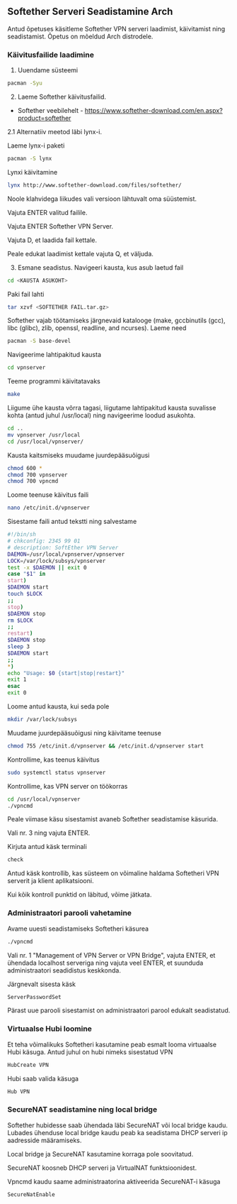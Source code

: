 ## Softether Serveri Seadistamine Arch
Antud õpetuses käsitleme Softether VPN serveri laadimist, käivitamist ning seadistamist. Õpetus on mõeldud Arch distrodele.
### Käivitusfailide laadimine
1. Uuendame süsteemi
```bash
pacman -Syu
```
2. Laeme Softether käivitusfailid.
* Softether veebilehelt - https://www.softether-download.com/en.aspx?product=softether

2.1 Alternatiiv meetod läbi lynx-i.

Laeme lynx-i paketi
```bash
pacman -S lynx
```
Lynxi käivitamine
```bash
lynx http://www.softether-download.com/files/softether/
```
Noole klahvidega liikudes vali versioon lähtuvalt oma süüstemist.

Vajuta ENTER valitud failile.

Vajuta ENTER Softether VPN Server.

Vajuta D, et laadida fail kettale.

Peale edukat laadimist kettale vajuta Q, et väljuda.

3. Esmane seadistus.
Navigeeri kausta, kus asub laetud fail
```bash
cd <KAUSTA ASUKOHT>
```
Paki fail lahti
```bash
tar xzvf <SOFTETHER FAIL.tar.gz>
```
Softether vajab töötamiseks järgnevaid katalooge (make, gccbinutils (gcc), libc (glibc), zlib, openssl, readline, and ncurses). Laeme need
```bash
pacman -S base-devel
```
Navigeerime lahtipakitud kausta
```bash
cd vpnserver
```
Teeme programmi käivitatavaks
```bash
make
```
Liigume ühe kausta võrra tagasi, liigutame lahtipakitud kausta suvalisse kohta (antud juhul /usr/local) ning navigeerime loodud asukohta.
```bash
cd ..
mv vpnserver /usr/local
cd /usr/local/vpnserver/
```
Kausta kaitsmiseks muudame juurdepääsuõigusi
```bash
chmod 600 *
chmod 700 vpnserver
chmod 700 vpncmd
```
Loome teenuse käivitus faili
```bash
nano /etc/init.d/vpnserver
```
Sisestame faili antud tekstti ning salvestame
```bash
#!/bin/sh
# chkconfig: 2345 99 01
# description: SoftEther VPN Server
DAEMON=/usr/local/vpnserver/vpnserver
LOCK=/var/lock/subsys/vpnserver
test -x $DAEMON || exit 0
case "$1" in
start)
$DAEMON start
touch $LOCK
;;
stop)
$DAEMON stop
rm $LOCK
;;
restart)
$DAEMON stop
sleep 3
$DAEMON start
;;
*)
echo "Usage: $0 {start|stop|restart}"
exit 1
esac
exit 0
```
Loome antud kausta, kui seda pole
```bash
mkdir /var/lock/subsys
```
Muudame juurdepääsuõigusi ning käivitame teenuse
```bash
chmod 755 /etc/init.d/vpnserver && /etc/init.d/vpnserver start
```
Kontrollime, kas teenus käivitus
```bash
sudo systemctl status vpnserver
```
Kontrollime, kas VPN server on töökorras
```bash
cd /usr/local/vpnserver
./vpncmd
```
Peale viimase käsu sisestamist avaneb Softether seadistamise käsurida.

Vali nr. 3 ning vajuta ENTER.

Kirjuta antud käsk terminali
```bash
check
```
Antud käsk kontrollib, kas süsteem on võimaline haldama Softetheri VPN serverit ja klient aplikatsiooni.

Kui kõik kontroll punktid on läbitud, võime jätkata.

### Administraatori parooli vahetamine
Avame uuesti seadistamiseks Softetheri käsurea
```bash
./vpncmd
```
Vali nr. 1 "Management of VPN Server or VPN Bridge", vajuta ENTER, et ühendada localhost serveriga ning vajuta veel ENTER, et suunduda administraatori seadidistus keskkonda.

Järgnevalt sisesta käsk
```bash
ServerPasswordSet
```
Pärast uue parooli sisestamist on administraatori parool edukalt seadistatud.

### Virtuaalse Hubi loomine

Et teha võimalikuks Softetheri kasutamine peab esmalt looma virtuaalse Hubi käsuga. Antud juhul on hubi nimeks sisestatud VPN
```bash
HubCreate VPN
```
Hubi saab valida käsuga
```bash
Hub VPN
```
### SecureNAT seadistamine ning local bridge
Softether hubidesse saab ühendada läbi SecureNAT või local bridge kaudu. Lubades ühenduse local bridge kaudu peab ka seadistama DHCP serveri ip aadresside määramiseks.

Local bridge ja SecureNAT kasutamine korraga pole soovitatud.

SecureNAT koosneb DHCP serveri ja VirtualNAT funktsioonidest.

Vpncmd kaudu saame administraatorina aktiveerida SecureNAT-i käsuga
```bash
SecureNatEnable
```
